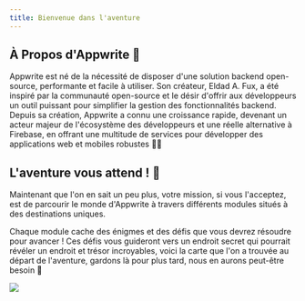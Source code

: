 ```yaml
---
title: Bienvenue dans l'aventure
---
```


<Hero
title="Bienvenue dans l'aventure Appwrite !"
image="/assets/workshop/introduction/hero.jpeg"
description="Félicitations, cher voyageur, vous avez été choisi pour être l'un des premiers à entreprendre un voyage
extraordinaire dans le monde fascinant d'Appwrite ! Vous êtes sur le point de plonger dans une expérience inoubliable,
où la découverte, l'apprentissage et l'aventure se mêlent 🗾"
/>

## À Propos d'Appwrite 📰

Appwrite est né de la nécessité de disposer d'une solution backend open-source, performante et facile à utiliser. Son
créateur, Eldad A. Fux, a été inspiré par la communauté open-source et le désir d'offrir aux développeurs un outil
puissant pour simplifier la gestion des fonctionnalités backend. Depuis sa création, Appwrite a connu une croissance
rapide, devenant un acteur majeur de l'écosystème des développeurs et une réelle alternative à Firebase, en offrant une
multitude de services pour développer des applications web et mobiles robustes 💪🏼

## L'aventure vous attend ! 🏁

Maintenant que l'on en sait un peu plus, votre mission, si vous l'acceptez, est de parcourir le monde
d'Appwrite à travers différents modules situés à des destinations uniques.

Chaque module cache des énigmes et des défis que vous devrez résoudre pour avancer ! Ces défis vous guideront vers un
endroit secret qui pourrait révéler un endroit et trésor incroyables, voici la carte que l'on a trouvée au départ de
l'aventure, gardons là pour plus tard, nous en aurons peut-être besoin 🫢

<Image src="/assets/workshop/introduction/map.jpeg" imageAlt="Workshop map"></Image>

<br/><br/>

<Hero
title="Êtes-vous prêt à vous embarquer dans cette aventure ?"
description="Si oui, commencez par cliquer sur le premier module, la Baie de la
Configuration, pour commencer votre voyage extraordinaire ! 🗺️"
/>